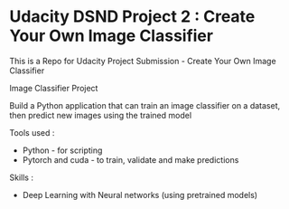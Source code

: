 # Udacity DSND Project 2 : Create Your Own Image Classifier
This is a Repo for Udacity Project Submission - Create Your Own Image Classifier

Image Classifier Project 

Build a Python application that can train an image classifier on a dataset, then predict new images using the trained model

Tools used :
- Python - for scripting
- Pytorch and cuda - to train, validate and make predictions

Skills :
- Deep Learning with Neural networks (using pretrained models) 

